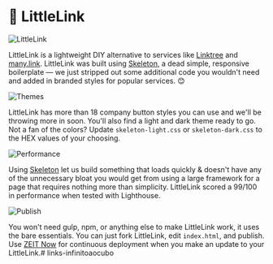 # 🔗 LittleLink

![LittleLink](https://cdn.cottle.cloud/littlelink/social-circle.png)

LittleLink is a lightweight DIY alternative to services like [Linktree](https://linktr.ee)
 and [many.link](https://www.google.com). LittleLink was built using [Skeleton](http://getskeleton.com/), a dead simple, responsive boilerplate — we just stripped out some additional code you wouldn't need and added in branded styles for popular services. 😊

![Themes](https://cdn.cottle.cloud/littlelink/themes.png)

LittleLink has more than 18 company button styles you can use and we'll be throwing more in soon. You'll also find a light and dark theme ready to go. Not a fan of the colors? Update `skeleton-light.css` or `skeleton-dark.css` to the HEX values of your choosing. 

 ![Performance](https://cdn.cottle.cloud/littlelink/performance.png)

Using [Skeleton](http://getskeleton.com/) let us build something that loads quickly & doesn't have any of the unnecessary bloat you would get from using a large framework for a page that requires nothing more than simplicity. LittleLink scored a 99/100 in performance when tested with Lighthouse.

![Publish](https://cdn.cottle.cloud/littlelink/fork-edit-publish.png)

You won't need gulp, npm, or anything else to make LittleLink work, it uses the bare essentials. You can just fork LittleLink, edit `index.html`, and publish. Use [ZEIT Now](https://zeit.co/github) for continuous deployment when you make an update to your LittleLink.# links-infinitoaocubo
